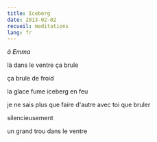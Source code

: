 ```yaml
---
title: Iceberg
date: 2013-02-02
recueil: meditations
lang: fr
---
```


*à Emma*

là dans le ventre
ça brule

ça brule de froid

la glace fume
iceberg en feu

je ne sais plus que faire d'autre avec toi
que bruler

silencieusement

un grand trou
dans le ventre
